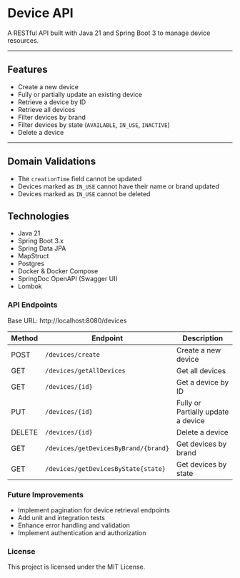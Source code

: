 # Device API

A RESTful API built with Java 21 and Spring Boot 3 to manage device resources.

---

## Features

- Create a new device
- Fully or partially update an existing device
- Retrieve a device by ID
- Retrieve all devices
- Filter devices by brand
- Filter devices by state (`AVAILABLE`, `IN_USE`, `INACTIVE`)
- Delete a device

---

## Domain Validations

- The `creationTime` field cannot be updated
- Devices marked as `IN_USE` cannot have their name or brand updated
- Devices marked as `IN_USE` cannot be deleted

## Technologies

- Java 21
- Spring Boot 3.x
- Spring Data JPA
- MapStruct
- Postgres
- Docker & Docker Compose
- SpringDoc OpenAPI (Swagger UI)
- Lombok

### API Endpoints

Base URL: http://localhost:8080/devices

| Method | Endpoint                                             | Description                       |
| ------ |------------------------------------------------------|-----------------------------------|
| POST   | `/devices/create`                                    | Create a new device               |
| GET    | `/devices/getAllDevices`                             | Get all devices                   |
| GET    | `/devices/{id}`                                      | Get a device by ID                |
| PUT    | `/devices/{id}`                                      | Fully or Partially update a device|
| DELETE | `/devices/{id}`                                      | Delete a device                   |
| GET    | `/devices/getDevicesByBrand/{brand}`                 | Get devices by brand              |
| GET    | `/devices/getDevicesByState{state}`                  | Get devices by state              |


### Future Improvements
- Implement pagination for device retrieval endpoints
- Add unit and integration tests
- Enhance error handling and validation
- Implement authentication and authorization


### License

This project is licensed under the MIT License.
